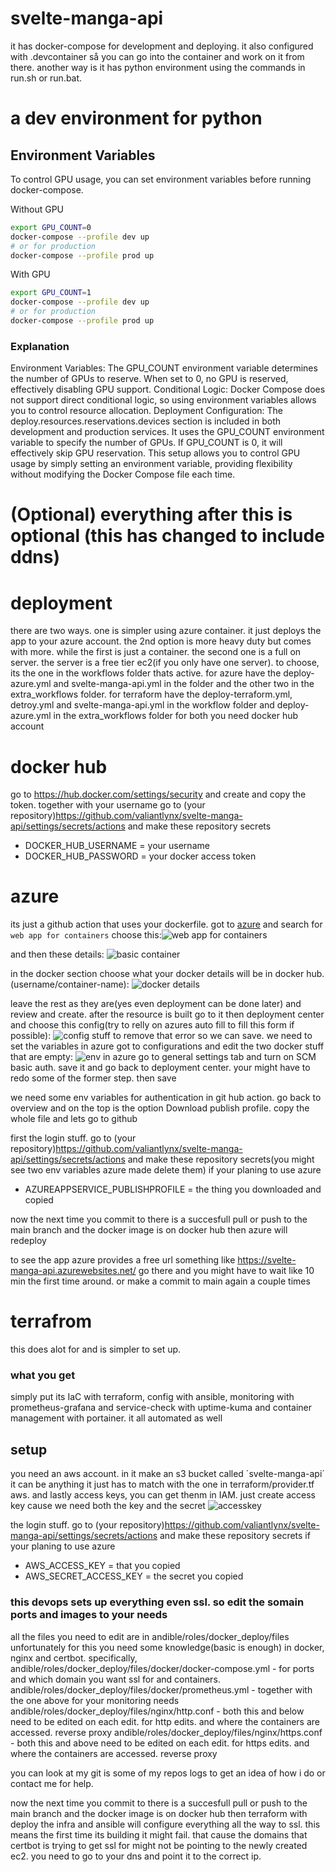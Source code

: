 # svelte-manga-api

it has docker-compose for development and deploying. it also configured with .devcontainer så you can go into the container and work on it from there. another way is it has python environment using the commands in run.sh or run.bat.

# a dev environment for python

## Environment Variables
To control GPU usage, you can set environment variables before running docker-compose.

Without GPU
```sh
export GPU_COUNT=0
docker-compose --profile dev up
# or for production
docker-compose --profile prod up
```

With GPU
```sh
export GPU_COUNT=1
docker-compose --profile dev up
# or for production
docker-compose --profile prod up
```

### Explanation
Environment Variables: The GPU_COUNT environment variable determines the number of GPUs to reserve. When set to 0, no GPU is reserved, effectively disabling GPU support.
Conditional Logic: Docker Compose does not support direct conditional logic, so using environment variables allows you to control resource allocation.
Deployment Configuration: The deploy.resources.reservations.devices section is included in both development and production services. It uses the GPU_COUNT environment variable to specify the number of GPUs. If GPU_COUNT is 0, it will effectively skip GPU reservation.
This setup allows you to control GPU usage by simply setting an environment variable, providing flexibility without modifying the Docker Compose file each time.

# (Optional) everything after this is optional (this has changed to include ddns)
# deployment
there are two ways. one is simpler using azure container. it just deploys the app to your azure account.
the 2nd option is more heavy duty but comes with more. while the first is just a container. the second one is a full on server. the server is a free tier ec2(if you only have one server).
to choose, its the one in the workflows folder thats active. for azure have the deploy-azure.yml and svelte-manga-api.yml in the folder and the other two in the extra_workflows folder.
for terraform have the deploy-terraform.yml, detroy.yml and svelte-manga-api.yml in the workflow folder and deploy-azure.yml in the extra_workflows folder
for both you need docker hub account
# docker hub 
go to https://hub.docker.com/settings/security and create and copy the token. together with your username go to (your repository)https://github.com/valiantlynx/svelte-manga-api/settings/secrets/actions and make these repository secrets
- DOCKER_HUB_USERNAME = your username
- DOCKER_HUB_PASSWORD = your docker access token

# azure
its just a github action that uses your dockerfile. 
got to [azure](https://portal.azure.com/#home) and search for `web app for containers`
choose this:![web app for containers](assets/image.png)

and then these details:
![basic container](assets/image2.png)

in the docker section choose what your docker details will be in docker hub. (username/container-name):
![docker details](assets/image3.png)

leave the rest as they are(yes even deployment can be done later) and review and create.
after the resource is built go to it then deployment center and choose this config(try to relly on azures auto fill to fill this form if possible):
![config stuff](assets/image4.png)
to remove that error so we can save. we need to set the variables in azure
got to configurations and edit the two docker stuff that are empty:
![env in azure](assets/image5.png)
go to general settings tab and turn on SCM basic auth.
save it and go back to deployment center. your might have to redo some of the former step. then save


we need some env variables for authentication in git hub action. go back to overview and on the top is the option Download publish profile. copy the whole file and lets go to github

first the login stuff. go to (your repository)https://github.com/valiantlynx/svelte-manga-api/settings/secrets/actions and make these repository secrets(you might see two env variables azure made delete them)
if your planing to use azure
- AZUREAPPSERVICE_PUBLISHPROFILE = the thing you downloaded and copied

now the next time you commit to there is a succesfull pull or push to the main branch and the docker image is on docker hub then azure will redeploy

to see the app azure provides a free url something like https://svelte-manga-api.azurewebsites.net/ go there and you might have to wait like 10 min the first time around. or make a commit to main again a couple times

# terrafrom
this does alot for and is simpler to set up. 
### what you get
simply put its IaC with terraform, config with ansible, monitoring with prometheus-grafana and service-check with uptime-kuma and container management with portainer.
it all automated as well
## setup
you need an aws account. in it make an s3 bucket called ´svelte-manga-api´ it can be anything it just has to match with the one in terraform/provider.tf aws. 
and lastly access keys, you can get thenm in IAM. just create access key cause we need both the key and the secret
![accesskey](assets/image6.png)

the login stuff. go to (your repository)https://github.com/valiantlynx/svelte-manga-api/settings/secrets/actions and make these repository secrets
if your planing to use azure
- AWS_ACCESS_KEY = that you copied
- AWS_SECRET_ACCESS_KEY = the secret you copied

### this devops sets up everything even ssl. so edit the somain ports and images to your needs
all the files you need to edit are in andible/roles/docker_deploy/files unfortunately for this you need some knowledge(basic is enough) in docker, nginx and certbot. 
specifically, 
andible/roles/docker_deploy/files/docker/docker-compose.yml - for ports and which domain you want ssl for and containers. 
andible/roles/docker_deploy/files/docker/prometheus.yml - together with the one above for your monitoring needs
andible/roles/docker_deploy/files/nginx/http.conf - both this and below need to be edited on each edit. for http edits. and where the containers are accessed. reverse proxy
andible/roles/docker_deploy/files/nginx/https.conf - both this and above need to be edited on each edit. for https edits. and where the containers are accessed. reverse proxy

you can look at my git is some of my repos logs to get an idea of how i do or contact me for help.

now the next time you commit to there is a succesfull pull or push to the main branch and the docker image is on docker hub then terraform with deploy the infra and ansible will configure everything all the way to ssl.
this means the first time its building it might fail. that cause the domains that certbot is trying to get ssl for might not be pointing to the newly created ec2. you need to go to your dns and point it to the correct ip.
